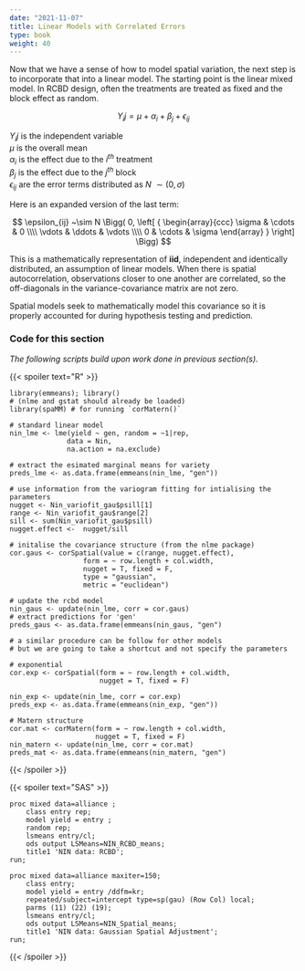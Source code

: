 ```yaml
---
date: "2021-11-07"
title: Linear Models with Correlated Errors
type: book
weight: 40
---
```


Now that we have a sense of how to model spatial variation, the next step is to incorporate that into a linear model. The starting point is the linear mixed model. In RCBD design, often the treatments are treated as fixed and the block effect as random.

$$Y_ij = \mu + \alpha_i + \beta_j + \epsilon_{ij}$$

$Y_ij$ is the independent variable   
$\mu$ is the overall mean   
$\alpha_i$ is the effect due to the $i^{th}$ treatment   
$\beta_j$ is the effect due to the $j^{th}$ block   
$\epsilon_{ij}$ are the error terms distributed as $N ~\sim (0,\sigma)$    

Here is an expanded version of the last term: 

$$  \epsilon_{ij} ~\sim N \Bigg( 0,
\left[ { \begin{array}{ccc} \sigma & \cdots & 0 \\\\
   \vdots & \ddots & \vdots \\\\
   0 & \cdots & \sigma \end{array} } \right] \Bigg) $$
   
This is a mathematically representation of **iid**, independent and identically distributed, an assumption of linear models. When there is spatial autocorrelation, observations closer to one another are correlated, so the off-diagonals in the variance-covariance matrix are not zero. 

Spatial models seek to mathematically model this covariance so it is properly accounted for during hypothesis testing and prediction. 

### Code for this section

*The following scripts build upon work done in previous section(s).* 

{{< spoiler text="R" >}}
```
library(emmeans); library()
# (nlme and gstat should already be loaded)
library(spaMM) # for running `corMatern()`

# standard linear model
nin_lme <- lme(yield ~ gen, random = ~1|rep,
              data = Nin,
              na.action = na.exclude)
              
# extract the esimated marginal means for variety
preds_lme <- as.data.frame(emmeans(nin_lme, "gen"))

# use information from the variogram fitting for intialising the parameters
nugget <- Nin_variofit_gau$psill[1] 
range <- Nin_variofit_gau$range[2]  
sill <- sum(Nin_variofit_gau$psill) 
nugget.effect <-  nugget/sill

# initalise the covariance structure (from the nlme package)
cor.gaus <- corSpatial(value = c(range, nugget.effect), 
                  form = ~ row.length + col.width, 
                  nugget = T, fixed = F,
                  type = "gaussian", 
                  metric = "euclidean")

# update the rcbd model
nin_gaus <- update(nin_lme, corr = cor.gaus)
# extract predictions for 'gen'
preds_gaus <- as.data.frame(emmeans(nin_gaus, "gen")

# a similar procedure can be follow for other models
# but we are going to take a shortcut and not specify the parameters

# exponential
cor.exp <- corSpatial(form = ~ row.length + col.width, 
                      nugget = T, fixed = F)

nin_exp <- update(nin_lme, corr = cor.exp)
preds_exp <- as.data.frame(emmeans(nin_exp, "gen"))

# Matern structure
cor.mat <- corMatern(form = ~ row.length + col.width, 
                     nugget = T, fixed = F)
nin_matern <- update(nin_lme, corr = cor.mat)
preds_mat <- as.data.frame(emmeans(nin_matern, "gen")
``` 
{{< /spoiler >}}

{{< spoiler text="SAS" >}}
```
proc mixed data=alliance ;
	class entry rep;
	model yield = entry ;
	random rep;
	lsmeans entry/cl;
	ods output LSMeans=NIN_RCBD_means;
	title1 'NIN data: RCBD';
run;

proc mixed data=alliance maxiter=150;
	class entry;
	model yield = entry /ddfm=kr;
	repeated/subject=intercept type=sp(gau) (Row Col) local;
	parms (11) (22) (19);
	lsmeans entry/cl;
	ods output LSMeans=NIN_Spatial_means;
	title1 'NIN data: Gaussian Spatial Adjustment';
run;
``` 
{{< /spoiler >}}
